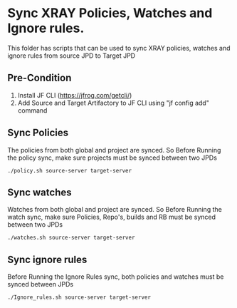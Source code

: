 # Sync XRAY Policies, Watches and Ignore rules.
This folder has scripts that can be used to sync XRAY policies, watches and ignore rules from source JPD to Target JPD

## Pre-Condition
1. Install JF CLI (https://jfrog.com/getcli/)
2. Add Source and Target Artifactory to JF CLI using "jf config add" command

## Sync Policies
The policies from both global and project are synced. So Before Running the policy sync, make sure projects must be synced between two JPDs
```
./policy.sh source-server target-server
```

## Sync watches 
Watches from both global and project are synced. So Before Running the watch sync, make sure Policies, Repo's, builds and RB  must be synced between two JPDs
```
./watches.sh source-server target-server
```

## Sync ignore rules
Before Running the Ignore Rules sync, both policies and watches must be synced between JPDs

```
./Ignore_rules.sh source-server target-server
```
